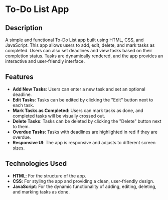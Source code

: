 # To-Do List App

## Description
A simple and functional To-Do List app built using HTML, CSS, and JavaScript. This app allows users to add, edit, delete, and mark tasks as completed. Users can also set deadlines and view tasks based on their completion status. Tasks are dynamically rendered, and the app provides an interactive and user-friendly interface.

## Features
- **Add New Tasks**: Users can enter a new task and set an optional deadline.
- **Edit Tasks**: Tasks can be edited by clicking the "Edit" button next to each task.
- **Mark Tasks as Completed**: Users can mark tasks as done, and completed tasks will be visually crossed out.
- **Delete Tasks**: Tasks can be deleted by clicking the "Delete" button next to them.
- **Overdue Tasks**: Tasks with deadlines are highlighted in red if they are overdue.
- **Responsive UI**: The app is responsive and adjusts to different screen sizes.

## Technologies Used
- **HTML**: For the structure of the app.
- **CSS**: For styling the app and providing a clean, user-friendly design.
- **JavaScript**: For the dynamic functionality of adding, editing, deleting, and marking tasks as done.


